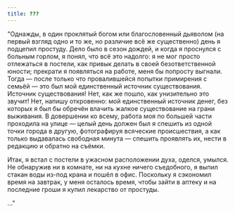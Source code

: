 ```yaml
---
title: ???
---
```


"Однажды, в один проклятый богом или благословенный дьяволом (на первый взгляд
одно и то же, но различие всё же существенно) день я подцепил простуду. Дело
было в сезон дождей, и когда я проснулся с больным горлом, я понял, что всё это
надолго: я не мог просто отлежаться в постели, как привык делать в своей
безответственной юности; прекрати я появляться на работе, меня бы попросту
выгнали. Тогда — после только что провалившейся попытки примирения с семьёй —
это был мой единственный источник существования. Источник существования! Нет,
как же пошло, как унизительно это звучит! Нет, напишу откровенно: мой
единственный источник денег, без которых я был бы обречён влачить жалкое
существование на грани выживания. В довершении ко всему, работа моя по большей
части проходила на улице — целый день должен был я спешить из одной точки города
в другую, фотографируя всяческие происшествия, а как только выдавалась свободная
минута — спешить проявлять их, нести в редакцию и обратно на съёмки.

Итак, я встал с постели в ужасном расположении духа, оделся, умылся. Не
обнаружив ни в комнате, ни на кухне ничего съедобного, я выпил стакан воды
из-под крана и пошёл в офис. Поскольку я сэкономил время на завтрак, у меня
осталось время, чтобы зайти в аптеку и на последние гроши я купил лекарство от
простуды.

..."
